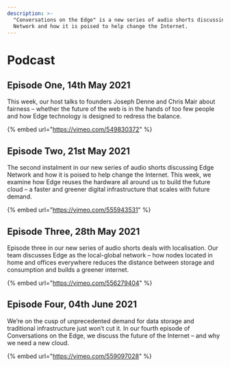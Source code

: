 ```yaml
---
description: >-
  "Conversations on the Edge" is a new series of audio shorts discussing Edge
  Network and how it is poised to help change the Internet.
---
```


# Podcast

## Episode One, 14th May 2021

This week, our host talks to founders Joseph Denne and Chris Mair about fairness – whether the future of the web is in the hands of too few people and how Edge technology is designed to redress the balance.

{% embed url="https://vimeo.com/549830372" %}

## Episode Two, 21st May 2021

The second instalment in our new series of audio shorts discussing Edge Network and how it is poised to help change the Internet. This week, we examine how Edge reuses the hardware all around us to build the future cloud – a faster and greener digital infrastructure that scales with future demand.

{% embed url="https://vimeo.com/555943531" %}

## Episode Three, 28th May 2021

Episode three in our new series of audio shorts deals with localisation. Our team discusses Edge as the local-global network – how nodes located in home and offices everywhere reduces the distance between storage and consumption and builds a greener internet.

{% embed url="https://vimeo.com/556279404" %}

## Episode Four, 04th June 2021

We’re on the cusp of unprecedented demand for data storage and traditional infrastructure just won’t cut it. In our fourth episode of Conversations on the Edge, we discuss the future of the Internet – and why we need a new cloud.

{% embed url="https://vimeo.com/559097028" %}


